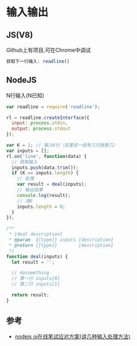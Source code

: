 # 输入输出

## JS(V8)
Github上有项目,可在Chrome中调试
```js
获取下一行输入: readline()
```

## NodeJS
N行输入(N已知)
```js
var readline = require('readline');

rl = readline.createInterface({
  input: process.stdin,
  output: process.stdout
});

var K = 1; // 输入K行（这里说一组有几行就是几）
var inputs = [];
rl.on('line', function(data) {
  // 获取输入
  inputs.push(data.trim());
  if (K == inputs.length) { 
    // 处理
    var result = deal(inputs);
    // 输出结果
    console.log(result);
    // 清0
    inputs.length = 0;
  }
});

/**
 * [deal description]
 * @param  {[type]} inputs [description]
 * @return {[type]}        [description]
 */
function deal(inputs) {
  let result = '';

  // dosomething
  // 第一行 inputs[0]
  // 第二行 inputs[1]

  return result;
}
```

## 参考
- [nodejs oj在线笔试应对方案(讲几种输入处理方法)](https://www.cnblogs.com/floor/p/6667059.html)